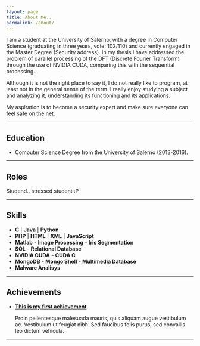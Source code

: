 ```yaml
---
layout: page
title: About Me..
permalink: /about/
---
```


I am a student at the University of Salerno, with a degree in Computer Science (graduating in three years, vote: 102/110) and currently engaged in the Master Degree (Security address). In my thesis I have addressed the problem of parallel processing of the DFT (Discrete Fourier Transform) through the use of NVIDIA CUDA, comparing this with the sequential processing.

Although it is not the right place to say it, I do not really like to program, at least not in the general sense of the term. I really enjoy studying a subject and analyzing it, understanding its functioning and its applications.

My aspiration is to become a security expert and make sure everyone can feel safe on the net.

***

## Education

* Computer Science Degree from the University of Salerno (2013-2016).

***

## Roles

Studend.. stressed student :P

***

## Skills

* **C** | **Java** | **Python**
* **PHP** | **HTML** | **XML** | **JavaScript**
* **Matlab** - **Image Processing** - **Iris Segmentation**
* **SQL** - **Relational Database**
* **NVIDIA CUDA** - **CUDA C**
* **MongoDB** - **Mongo Shell** - **Multimedia Database**
* **Malware Analisys**  
    
***
    
## Achievements


* [**This is my first achievement**](#) 
   
   Proin pellentesque malesuada mauris, quis aliquam augue vestibulum ac. Vestibulum ut feugiat nibh. Sed faucibus felis purus, sed convallis leo dictum vehicula.

***



